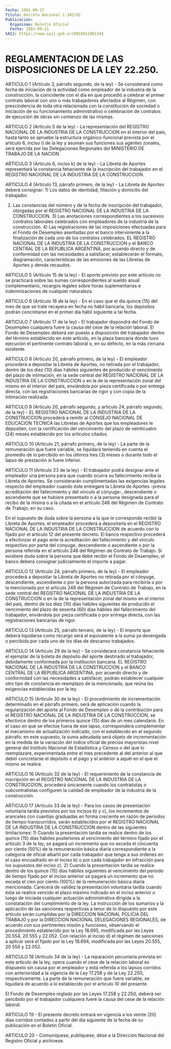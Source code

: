```yaml
---
Fecha: 1981-09-17
Título: Decreto Nacional 1.342/81
Publicación:
  Organismo: Boletín Oficial
  Fecha: 1981-09-21
SAIJ: https://www.saij.gob.ar/DN19812001342
---
```

# REGLAMENTACION DE LAS DISPOSICIONES DE LA LEY 22.250.

<a id="1"></a>
ARTICULO   1  (Artículo  3,  párrafo  segundo,  de  la  ley)  -  Se considerará   como  fecha  de  iniciación  de  la  actividad  como empleador de la  industria  de  la construcción, la coincidente con el día en que procedió a celebrar  el  primer  contrato laboral con uno o más trabajadores afectados al Régimen, con  prescindencia  de toda  otra relacionada con la constitución de sociedad o iniciación de su funcionamiento  administrativo  o celebración de contratos de ejecución de obras sin comienzo de las mismas.

<a id="2"></a>
ARTICULO  2 (Artículo 5 de la ley) - La representación del REGISTRO NACIONAL DE LA  INDUSTRIA  DE  LA  CONSTRUCCION en el interior del país,  hasta  tanto  se apruebe  la estructura  orgánico-funcional prevista por el artículo 6, inciso  i)  de  la  ley  y  asuman  sus funciones  sus  agentes zonales, será ejercida por las Delegaciones Regionales del MINISTERIO DE TRABAJO DE LA NACION.

<a id="3"></a>
ARTICULO  3  (Artículo  6,  inciso  k)  de  la ley) - La Libreta de Aportes  representará la constancia fehaciente  de  la  inscripción del trabajador  en  el  REGISTRO  NACIONAL  DE  LA  INDUSTRIA DE LA CONSTRUCCION.

<a id="4"></a>
ARTICULO  4  (Artículo 13, párrafo primero, de la ley) - La Libreta de Aportes deberá consignar:  1) Los datos de identidad, filiación y domicilio del trabajador.

2) Las constancias  del  número  y  de  la fecha de inscripción del trabajador, otorgadas por el REGISTRO NACIONAL  DE  LA INDUSTRIA DE LA CONSTRUCCION.  3)  Las  anotaciones  correspondientes  a  los  sucesivos contratos laborales  celebrados  con  empleadores  de  la  industria   de  la construcción.  4) Las registraciones de las imposiciones efectuadas para el  Fondo de Desempleo asentadas por el banco interviniente a la finalización   de  cada  uno  de  los  contratos  celebrados.  EL REGISTRO NACIONAL  DE LA INDUSTRIA DE LA CONSTRUCCION y el BANCO CENTRAL  DE LA REPUBLICA  ARGENTINA,  por  acuerdo  directo  y  de conformidad con  las  necesidades  a  satisfacer,  establecerán  el formato,  diagramación,  características  de  las  emisiones de las Libretas de Aportes y demás recaudos.

<a id="5"></a>
ARTICULO  5  (Artículo  15 de la ley) - El aporte previsto por este artículo  no se practicará  sobre  las  sumas  correspondientes  al sueldo  anual    complementario,    recargos  legales  sobre  horas suplementarias    e   indemnizaciones  de  cualquier    naturaleza.

<a id="6"></a>
ARTICULO  6  (Artículo 16 de la ley) - En el caso que el día quince (15) del mes de  que  se trate recayera en fecha no hábil bancaria, los depósitos podrán concretarse  en  el primer día hábil siguiente a tal fecha.

<a id="7"></a>
ARTICULO  7  (Artículo  17 de la ley) - El trabajador dispondrá del Fondo  de Desempleo cualquiera  fuere  la  causa  del  cese  de  la relación laboral.  El  Fondo   de  Desempleo  deberá  ser  puesto  a  disposición  del trabajador dentro  del  término establecido en este artículo, en la plaza bancaria donde tuvo  ejecución el pertinente contrato laboral o, en su defecto, en la más cercana existente.

<a id="8"></a>
ARTICULO  8  (Artículo  20,  párrafo  primero,  de  la  ley)  -  El empleador  procederá a depositar la Libreta de Aportes, no retirada por el trabajador,  dentro de los diez (10) días hábiles siguientes de producido el vencimiento  del  plazo  de  intimación, en la sede central del REGISTRO NACIONAL DE LA INDUSTRIA  DE LA CONSTRUCCION o en  la  de  la  representación zonal del mismo en el  interior  del país, enviándola  por  pieza certificada o por entrega directa, con las registraciones bancarias  de rigor y con copia de la intimación realizada.

<a id="9"></a>
ARTICULO  9  (Artículo  20, párrafo segundo, y artículo 24, párrafo segundo, de la ley) - EL  REGISTRO  NACIONAL  DE LA INDUSTRIA DE LA CONSTRUCCION procederá a remitir al CONSEJO NACIONAL  DE  EDUCACION TECNICA  las  Libretas de Aportes que los empleadores le depositen, con la certificación  del  vencimiento  del  plazo  de veinticuatro (24) meses establecido por los artículos citados.

<a id="10"></a>
ARTICULO  10  (Artículo  21, párrafo primero, de la ley) - La parte de la remuneración que fuere  variable,  se  liquidará  teniendo en cuenta el promedio de lo percibido en los últimos tres (3)  meses o durante todo el lapso de prestación si fuere inferior.

<a id="11"></a>
ARTICULO  11 (Artículo 23 de la ley) - El trabajador podrá designar ante el empleador una persona para que cuando ocurra su fallecimiento reciba la Libreta de Aportes.  Se considerarán  cumplimentadas las exigencias legales respecto del empleador cuando éste  entregare  la  Libreta  de  Aportes  -previa acreditación    del   fallecimiento  y  del  vínculo  al  cónyuge-, descendiente  o ascendiente  que  se  hubiere  presentado  o  a  la persona designada  para  el  recibo de la misma o a la citada en el artículo 248 del Régimen de Contrato  de  Trabajo, en su caso.

En  el supuesto de duda sobre la persona a la  que  le  corresponde recibir la Libreta de Aportes, el empleador procederá a depositarla   en  el  REGISTRO  NACIONAL  DE  LA  INDUSTRIA  DE  LA CONSTRUCCION de  acuerdo  con  lo  fijado  por  el  artículo 12 del presente decreto.  El  banco  respectivo  procederá  a  efectivizar  el  pago ante  la acreditación del fallecimiento y del vínculo respectivo  por  parte del  cónyuge,  descendiente o ascendiente o por la persona referida en  el artículo 248  del  Régimen  de  Contrato  de  Trabajo.  Si existiere  duda  sobre  la  persona que debe recibir el Fondo de Desempleo, el banco deberá consignar  judicialmente  el  importe  a pagar.

<a id="12"></a>
ARTICULO  12  (Artículo  24,  párrafo  primero,  de  la  ley)  - El empleador  procederá  a depositar la Libreta de Aportes no retirada por  el  cónyuge,  descendiente,   ascendiente  o  por  la  persona autorizada para recibirla o por la  mencionada  por el artículo 248 del  Régimen  de  Contrato  de  Trabajo,  en  la  sede central  del REGISTRO NACIONAL DE LA INDUSTRIA DE LA CONSTRUCCION  o en la de la representación zonal del mismo en el interior del país,  dentro  de los  diez  (10) días hábiles siguientes de producido el vencimiento del plazo de  sesenta  (60)  días  hábiles  del  fallecimiento  del trabajador,    enviándola  por  pieza  certificada  o  por  entrega directa, con las registraciones bancarias de rigor.

<a id="13"></a>
ARTICULO  13 (Artículo 25, párrafo tercero, de la ley) - El importe que deberá  liquidarse  como  recargo será el equivalente a la suma ya devengada o percibida por cada  uno  de  los  días  de  descanso trabajados.

<a id="14"></a>
ARTICULO  14  (Artículo  29  de la ley) - Se considerará constancia fehaciente  el  ejemplar  de  la  boleta  de  depósito  del  aporte destinado al trabajador, debidamente  conformada por la institución bancaria.  EL REGISTRO NACIONAL DE LA INDUSTRIA DE  LA CONSTRUCCION y el BANCO CENTRAL  DE LA  REPUBLICA  ARGENTINA,  por acuerdo  directo  y  de conformidad  con  las necesidades a satisfacer,  podrán  establecer cualquier otro tipo  de  constancia  en reemplazo de la mencionada, que reúna las exigencias establecidas por la ley.

<a id="15"></a>
ARTICULO  15  (Artículo  30  de  la  ley)  -  El  procedimiento  de incrementación    determinado   en  el  párrafo  primero,  será  de aplicación  cuando  la  regularización   del  aporte  al  Fondo  de Desempleo  o  de la contribución para el REGISTRO  NACIONAL  DE  LA INDUSTRIA DE LA  CONSTRUCCION, se efectivice dentro de los primeros quince (15) días de un mes calendario.  En el caso en que  se  efectúe  fuera  de  ese lapso, corresponderá complementar  el  mecanismo  de  actualización  indicado,   con  el establecido en  el  segundo  párrafo;  en  este  supuesto, la suma adeudada  será  objeto  de  incrementación  en  la  medida   de  la variación  del  índice  oficial de precios mayoristas nivel general del  Instituto Nacional de  Estadística  y  Censos  o  del  que  lo reemplazare,  experimentada entre el mes precedente al del anterior al que debió concretarse  el  depósito  o  el  pago y el anterior a aquél en el que el mismo se realice.

<a id="16"></a>
ARTICULO  16  (Artículo  32  de  la  ley)  - El requerimiento de la constancia de inscripción en el REGISTRO NACIONAL  DE  LA INDUSTRIA DE LA CONSTRUCCION, procederá únicamente cuando los contratistas  o subcontratistas  configuren la calidad de empleador de la industria de la construcción.

<a id="17"></a>
ARTICULO 17 (Artículo 33 de la ley) - Para los casos de presentación  voluntaria  tardía previstos por los incisos b) y c), los  incrementos  de aranceles  con  cuantías  graduadas  en  forma creciente en razón  de  períodos de  tiempo  transcurridos,  serán establecidos  por  el  REGISTRO  NACIONAL  DE  LA  INDUSTRIA  DE LA CONSTRUCCION    dentro    de   las  siguientes  limitaciones:  1) Cuando la presentación tardía  se  realice  dentro de los quince (15)  días  hábiles posteriores al vencimiento del  término  fijado por el artículo  3 de la ley, se pagará un incremento que no exceda el cincuenta por ciento  (50%)  de  la  remuneración  básica diaria correspondiente   a  la  categoría  de  oficial  albañil  por  cada trabajador que tenga  a  sus  órdenes  en  el caso encuadrado en el inciso b) o por cada trabajador en infracción  para  los  supuestos del inciso c).  2)  Cuando  la  presentación tardía se realice dentro de los quince (15) días hábiles  siguientes  al vencimiento del período de tiempo fijado  por  el inciso anterior se  pagará  un  incremento  que  no exceda el cien  por  ciento (100%) de la remuneración básica diaria mencionada.  Carecerá de validez la  presentación  voluntaria tardía cuando ésta se realice vencido el plazo máximo indicado  en  el inciso anterior o luego de iniciada cualquier actuación administrativa  dirigida  a la constatación del cumplimiento de la ley.  La  instrucción  de  los  sumarios y la aplicación de las sanciones respectivas a  tenor  de  lo dispuesto  por  este  artículo  serán cumplidas por la DIRECCION NACIONAL  POLICIA  DEL  TRABAJO y por la DIRECCION  NACIONAL  DELEGACIONES  REGIONALES, de acuerdo  con  sus pertinentes  misión  y  funciones,  observando    el  procedimiento establecido por la Ley 18.695, modificada por las Leyes  20.554, 20 555 y 22.052.  Con  relación  al inciso d) el régimen de sanciones a aplicar  será el fijado por la  Ley  18.694,  modificada por las Leyes 20.555, 20 556 y 22.052.

<a id="18"></a>
ARTICULO  18  (Artículo  34  de  la ley) - La reparación pecuniaria prevista en este artículo de la ley,  opera  cuando  el  cese de la relación  laboral  es  dispuesto sin causa por el empleador y  está referida a los lapsos corridos  con  anterioridad  a la vigencia de la Ley 17.258 y de la Ley 22.250, respectivamente.  La  parte  de  la remuneración que fuere variable, se liquidará  de acuerdo a lo establecido  por  el  artículo  10  del presente.

El  Fondo  de  Desempleo  reglado  por las Leyes 17.258  y  22.250, deberá ser percibido por el trabajador  cualquiera  fuere  la causa del cese de la relación laboral.

<a id="19"></a>
ARTICULO  19 - El presente decreto entrará en vigencia a los veinte (20) días corridos  contados a partir del día siguiente de la fecha de su publicación en el Boletín Oficial.

<a id="20"></a>
ARTICULO   20  -  Comuníquese,  publíquese,  dése  a  la  Dirección Nacional del Registro Oficial y archívese.